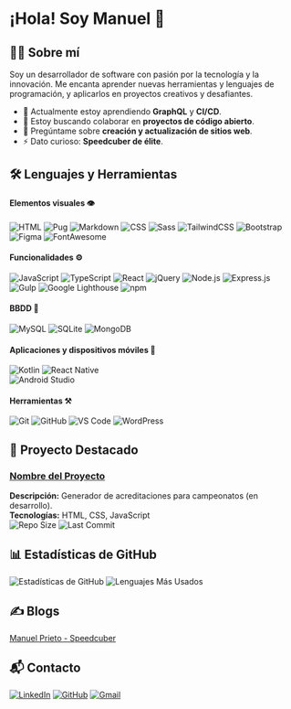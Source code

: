 # ¡Hola! Soy Manuel 👋

## 👨‍💻 Sobre mí 
Soy un desarrollador de software con pasión por la tecnología y la innovación. Me encanta aprender nuevas herramientas y lenguajes de programación, y aplicarlos en proyectos creativos y desafiantes.

- 🌱 Actualmente estoy aprendiendo **GraphQL** y **CI/CD**.
- 👯 Estoy buscando colaborar en **proyectos de código abierto**.
- 💬 Pregúntame sobre **creación y actualización de sitios web**.
- ⚡ Dato curioso: **Speedcuber de élite**.


## 🛠️ Lenguajes y Herramientas

#### Elementos visuales 👁️
![HTML](https://img.shields.io/badge/HTML-E34F26?style=for-the-badge&logo=html5&logoColor=white)
![Pug](https://img.shields.io/badge/Pug-A86454?style=for-the-badge&logo=pug&logoColor=white)
![Markdown](https://img.shields.io/badge/Markdown-000000?style=for-the-badge&logo=markdown&logoColor=white)
![CSS](https://img.shields.io/badge/CSS-1572B6?style=for-the-badge&logo=css3&logoColor=white)
![Sass](https://img.shields.io/badge/Sass-CC6699?style=for-the-badge&logo=sass&logoColor=white)
![TailwindCSS](https://img.shields.io/badge/TailwindCSS-06B6D4?style=for-the-badge&logo=tailwind-css&logoColor=white)
![Bootstrap](https://img.shields.io/badge/Bootstrap-7952B3?style=for-the-badge&logo=bootstrap&logoColor=white)  
![Figma](https://img.shields.io/badge/Figma-F24E1E?style=for-the-badge&logo=figma&logoColor=white)
![FontAwesome](https://img.shields.io/badge/FontAwesome-339AF0?style=for-the-badge&logo=font-awesome&logoColor=white)

#### Funcionalidades ⚙️
![JavaScript](https://img.shields.io/badge/JavaScript-F7DF1E?style=for-the-badge&logo=javascript&logoColor=black)
![TypeScript](https://img.shields.io/badge/TypeScript-3178C6?style=for-the-badge&logo=typescript&logoColor=white)
![React](https://img.shields.io/badge/React-61DAFB?style=for-the-badge&logo=react&logoColor=black)
![jQuery](https://img.shields.io/badge/jQuery-0769AD?style=for-the-badge&logo=jquery&logoColor=white)
![Node.js](https://img.shields.io/badge/Node.js-339933?style=for-the-badge&logo=nodedotjs&logoColor=white)
![Express.js](https://img.shields.io/badge/Express.js-000000?style=for-the-badge&logo=express&logoColor=white)  
![Gulp](https://img.shields.io/badge/Gulp-CF4647?style=for-the-badge&logo=gulp&logoColor=white)
![Google Lighthouse](https://img.shields.io/badge/Google%20Lighthouse-F44B21?style=for-the-badge&logo=lighthouse&logoColor=white)
![npm](https://img.shields.io/badge/npm-CB3837?style=for-the-badge&logo=npm&logoColor=white)

#### BBDD 📅
![MySQL](https://img.shields.io/badge/MySQL-4479A1?style=for-the-badge&logo=mysql&logoColor=white)
![SQLite](https://img.shields.io/badge/SQLite-003B57?style=for-the-badge&logo=sqlite&logoColor=white)
![MongoDB](https://img.shields.io/badge/MongoDB-47A248?style=for-the-badge&logo=mongodb&logoColor=white)  

#### Aplicaciones y dispositivos móviles 📱
![Kotlin](https://img.shields.io/badge/Kotlin-0095D5?style=for-the-badge&logo=kotlin&logoColor=white)
![React Native](https://img.shields.io/badge/React%20Native-61DAFB?style=for-the-badge&logo=react&logoColor=black)  
![Android Studio](https://img.shields.io/badge/Android%20Studio-3DDC84?style=for-the-badge&logo=android-studio&logoColor=white)  

#### Herramientas ⚒️
![Git](https://img.shields.io/badge/Git-F05032?style=for-the-badge&logo=git&logoColor=white)
![GitHub](https://img.shields.io/badge/GitHub-181717?style=for-the-badge&logo=github&logoColor=white)
![VS Code](https://img.shields.io/badge/VS%20Code-007ACC?style=for-the-badge&logo=visual-studio-code&logoColor=white)
![WordPress](https://img.shields.io/badge/WordPress-21759B?style=for-the-badge&logo=wordpress&logoColor=white)  


## 🌟 Proyecto Destacado

### [Nombre del Proyecto](https://github.com/manurubik/accreditation-generator)
**Descripción:** Generador de acreditaciones para campeonatos (en desarrollo).  
**Tecnologías:** HTML, CSS, JavaScript  
![Repo Size](https://img.shields.io/github/repo-size/manurubik/accreditation-generator)
![Last Commit](https://img.shields.io/github/last-commit/manurubik/accreditation-generator)


## 📊 Estadísticas de GitHub

![Estadísticas de GitHub](https://github-readme-stats.vercel.app/api?username=manurubik&show_icons=true&theme=tokyonight)
![Lenguajes Más Usados](https://github-readme-stats.vercel.app/api/top-langs/?username=manurubik&layout=compact&theme=tokyonight)


## ✍️ Blogs
[Manuel Prieto - Speedcuber](https://manurubik.wordpress.com/)


## 📬 Contacto  
[![LinkedIn](https://img.shields.io/badge/LinkedIn-blue?style=flat-square&logo=linkedin&logoColor=white&link=https://www.linkedin.com/in/tu-perfil/)](https://www.linkedin.com/in/manuelprietodeanton/)
[![GitHub](https://img.shields.io/badge/GitHub-black?style=flat-square&logo=github&logoColor=white&link=https://github.com/tu-usuario/)](https://github.com/manurubik/)
[![Gmail](https://img.shields.io/badge/Email-D14836?style=flat-square&logo=gmail&logoColor=white)](mailto:manuelprietodeanton@gmail.com)


